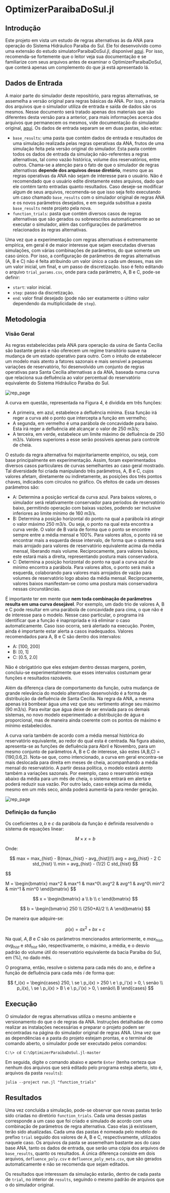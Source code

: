 # OptimizerParaibaDoSul.jl

## Introdução

Este projeto em vista um estudo de regras alternativas às da ANA para operação do Sistema Hidráulico Paraíba do Sul. Ele foi desenvolvido como uma extensão do estudo simulatorParaibaDoSul.jl, disponível [aqui](https://github.com/robenoliel/simulatorParaibaDoSul.jl). Por isso, recomenda-se fortemente que o leitor veja sua documentação e se familiarize com seus arquivos antes de examinar o OptimizerParaibaDoSul, que conterá apenas um complemento do que já está apresentado lá.

## Dados de Entrada

A maior parte do simulador deste repositório, para regras alternativas, se assemelha a versão original para regras básicas da ANA. Por isso, a maioria dos arquivos que o simulador utiliza de entrada e saída de dados são os mesmos. Nesse documento será tratado apenas dos materiais que são diferentes desta versão para a anterior, para mais informações acerca dos arquivos que permanecem os mesmos, vide documentação do simulador original, [aqui](https://github.com/robenoliel/simulatorParaibaDoSul.jl). Os dados de entrada separam se em duas pastas, são estas:
* `base_results`: uma pasta que contém dados de entrada e resultados de uma simulação realizada pelas regras operativas da ANA, frutos de uma simulação feita pela versão original do simulador. Esta pasta contém todos os dados de entrada da simulação não-referentes a regras alternativas, tal como vazão histórica, volume dos reservatórios, entre outros. Chama-se a atenção para o fato de que o simulador de regras alternativas **depende dos arquivos desse diretório**, mesmo que as regras operativas da ANA não sejam de interesse para o usuário. Não é recomendado que o usuário edite diretamente estes arquivos, dado que ele contém tanto entradas quanto resultados. Caso deseje-se modificar algum de seus arquivos, recomenda-se que isso seja feito executando um caso chamado `base_results` com o simulador original de regras ANA e os novos parâmetros desejados, e em seguida substitua a pasta `base_results` neste projeto pela nova.
* `function_trials`: pasta que contém diversos casos de regras alternativas que são gerados ou sobreescritos automaticamente ao se executar o simulador, além das configurações de parâmetros relacionados às regras alternativas.

Uma vez que a experimentação com regras alternativas é extremamente empírica, em geral é de maior interesse que sejam executadas diversas simulações, com várias combinações de parâmetros, do que somente um caso único. Por isso, a configuração de parâmetros de regras alternativas (A, B e C) não é feita atribuindo um valor único a cada um desses, mas sim um valor inicial, um final, e um passo de discretização. Isso é feito editando o arquivo `trial_params.csv`, onde para cada parâmetro, A, B e C, pode-se definir:
* `start`: valor inicial.
* `step`: passo da discretização.
* `end`: valor final desejado (pode não ser exatamente o último valor dependendo da multiplicidade de `step`).

## Metodologia

### Visão Geral
As regras estabelecidas pela ANA para operação da usina de Santa Cecília são bastante gerais e não oferecem um regime transitório suave na mudança de um estado operativo para outro. Com o intuito de estabelecer um modelo mais atento a fatores sazonais e mais sensível a pequenas variações de reservatório, foi desenvolvido um conjunto de regras operativas para Santa Cecília alternativas a da ANA, baseada numa curva que relaciona sua defluência ao valor percentual do reservatório equivalente do Sistema Hidráulico Paraíba do Sul.

![rep_page](/figures/modelo.png)

A curva em questão, representada na Figura 4, é dividida em três funções:
* A primeira, em azul, estabelece a defluência mínima. Essa função irá reger a curva até o ponto que intercepta a função em vermelho;
* A segunda, em vermelho é uma parábola de concavidade para baixo. Esta irá reger a defluência até alcançar o valor de 250 m3/s;
* A terceira, em verde, estabelece um limite máximo de defluência de 250 m3/s. Valores superiores a esse serão possíveis apenas para controle de cheia.

O estudo da regra alternativa foi majoritariamente empírico, ou seja, com base principalmente em experimentação. Assim, foram experimentados diversos casos particulares de curvas semelhantes ao caso geral mostrado. Tal diversidade foi criada manipulando três parâmetros, A, B e C, cujos valores afetam, diretamente ou indiretamente, as posições dos três pontos chaves, indicados com círculos no gráfico. Os efeitos de cada um desses parâmetros são:
* A: Determina a posição vertical da curva azul. Para baixos valores, o simulador será relativamente conservador para períodos de reservatório baixo, permitindo operação com baixas vazões, podendo ser inclusive inferiores ao limite mínimo de 160 m3/s. 
* B: Determina a posição horizontal do ponto na qual a parábola irá atingir o valor máximo 250 m3/s. Ou seja, o ponto na qual esta encontra a curva verde. O valor de B varia de forma que o ponto se encontre sempre entre a média mensal e 100%. Para valores altos, o ponto irá se encontrar mais a esquerda desse intervalo, de forma que o sistema será mais arrojado para valores de reservatório equivalente acima da média mensal, liberando mais volume. Reciprocamente, para valores baixos, este estará mais a direita, representando postura mais conservadora.
* C: Determina a posição horizontal do ponto na qual a curva azul de mínimo encontra a parábola. Para valores altos, o ponto será mais a esquerda, colaborando para valores mais arrojados de vazão para volumes de reservatório logo abaixo da média mensal. Reciprocamente, valores baixos manifestam-se como uma postura mais conservadora nessas circunstâncias.

É importante ter em mente que **nem toda combinação de parâmetros resulta em uma curva desejável**. Por exemplo, um dado trio de valores A, B e C pode resultar em uma parábola de concavidade para cima, o que não é de interesse para o modelo. Nesse caso particular, o programa irá identificar que a função é inapropriada e irá eliminar o caso automaticamente. Caso isso ocorra, será alertado na execução. Porém, ainda é importante estar alerta a casos inadequados. Valores recomendados para A, B e C são dentro dos intervalos:
* A: [100, 200]
* B: [0, 1]
* C: [0.5, 2.0]
  
Não é obrigatório que eles estejam dentro dessas margens, porém, concluiu-se experimentalmente que esses intervalos costumam gerar funções e resultados razoáveis.

Além da diferença clara de comportamento da função, outra mudança de grande relevância do modelo alternativo desenvolvido é a forma de distribuição da defluência de Santa Cecília. Na regra da ANA, a mesma apenas irá bombear água uma vez que seu vertimento atinge seu máximo (90 m3/s). Para evitar que água deixe de ser enviada para os demais sistemas, no novo modelo experimentado a distribuição de água é proporcional, mas de maneira ainda coerente com os pontos de máximo e mínimo estabelecidos.

A curva varia também de acordo com a média mensal histórica do reservatório equivalente, ao redor do qual esta é centrada. Na figura abaixo, apresenta-se as funções de defluência para Abril e Novembro, para um mesmo conjunto de parâmetros A, B e C de interesse, são estes (A,B,C) = (190,0.6,2). Nota-se que, como intencionado, a curva em geral encontra-se mais deslocada para direita em meses de cheia, acompanhando a média mensal do reservatório. A partir dessa política, o modelo estará atento também a variações sazonais. Por exemplo, caso o reservatório esteja abaixo da média para um mês de cheia, o sistema entrará em alerta e poderá reduzir sua vazão. Por outro lado, caso esteja acima da média, mesmo em um mês seco, ainda poderá aumentá-la para render geração.

![rep_page](/figures/abril_vs_nov.png)

### Definição da função

Os coeficientes $a, b$ e $c$ da parábola da função é definida resolvendo o sistema de equações linear:

$$
M\times x=b
$$

Onde:

$$
max = max_{hist} - B(max_{hist} - avg_{hist})\\
avg = avg_{hist} - 2 C std_{hist} \\
min = avg_{hist} - (1/2) C std_{hist} 
$$

$$

M = \begin{bmatrix}
max^2 & max^1 & max^0\\
avg^2 & avg^1 & avg^0\\
min^2 & min^1 & min^0
\end{bmatrix}
$$

$$
x = \begin{bmatrix}
a \\
b \\
c
\end{bmatrix}
$$

$$
b = \begin{bmatrix}
250 \\
(250+A)/2 \\
A
\end{bmatrix}
$$

De maneira que adquire-se:

$$
p(x) = ax^2+bx+c
$$

Na qual, $A, B$ e $C$ são os parâmetros mencionados anteriormente, e $max_{hist}$, $avg_{hist}$ e $std_{hist}$ são, respectivamente, o máximo, a média, e o desvio padrão do volume útil do reservatório equivalente da bacia Paraíba do Sul, em (%), no dado mês.

O programa, então, resolve o sistema para cada mês do ano, e define a função de defluência para cada mês $i$ de forma que:

$$
f_i(x) = \begin{cases}
250, \ se \ p_i(x) > 250 \ e \ p_i'(x) > 0, \ senão \\
p_i(x), \ se \ p_i(x) > B \ e \ p_i'(x) > 0, \ senão\\
B
\end{cases}
$$

## Execução

O simulador de regras alternativas utiliza o mesmo ambiente e versionamento do que o de regras da ANA. Instruções detalhadas de como realizar as instalações necessárias e preparar o projeto podem ser encontradas na página do simulador original de regras ANA. Uma vez que as dependências e a pasta do projeto estejam prontas, e o terminal de comando aberto, o simulador pode ser executado pelos comandos:

```
C:\> cd C:\OptimizerParaibaDoSul.jl-master
```

Em seguida, digite o comando abaixo e aperte `Enter` (tenha certeza que nenhum dos arquivos que será editado pelo programa esteja aberto, isto é, arquivos da pasta `results`):

```
julia --project run.jl "function_trials"
```

## Resultados

Uma vez concluída a simulação, pode-se observar que novas pastas terão sido criadas no diretório `function_trials`. Cada uma dessas pastas corresponde a um caso que foi criado e simulado de acordo com uma combinação de parâmetros de regra alternativa. Caso elas já existissem, terão sido atualizadas. Cada uma das pastas é nomeada pelo modelo do prefixo `trial` seguido dos valores de A, B e C, respectivamente, utilizados naquele caso. Os arquivos da pasta se assemelham bastante aos do caso base ANA, tanto os dados de entrada, que serão uma cópia dos arquivos de `base_results`, quanto os resultados. A única diferença consiste em dois arquivos, `defluence_poly.csv` e `defluence_poly_meta.csv`, que são gerados automaticamente e não se recomenda que sejam editados.

Os resultados que interessam da simulação estarão, dentro de cada pasta de `trial`, no interior de `results`, seguindo o mesmo padrão de arquivos que o do simulador original.